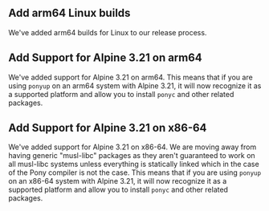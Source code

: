 ## Add arm64 Linux builds

We've added arm64 builds for Linux to our release process.

## Add Support for Alpine 3.21 on arm64

We've added support for Alpine 3.21 on arm64. This means that if you are using `ponyup` on an arm64 system with Alpine 3.21, it will now recognize it as a supported platform and allow you to install `ponyc` and other related packages.

## Add Support for Alpine 3.21 on x86-64

We've added support for Alpine 3.21 on x86-64. We are moving away from having generic "musl-libc" packages as they aren't guaranteed to work on all musl-libc systems unless everything is statically linked which in the case of the Pony compiler is not the case. This means that if you are using `ponyup` on an x86-64 system with Alpine 3.21, it will now recognize it as a supported platform and allow you to install `ponyc` and other related packages.

